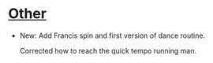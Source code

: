 # [Other](shuffle.md)

* New: Add Francis spin and first version of dance routine.

    Corrected how to reach the quick tempo running man.